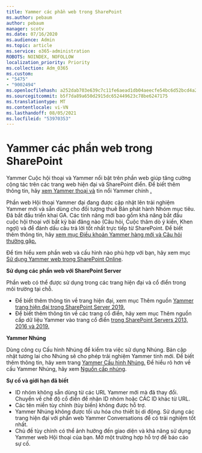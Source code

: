 ```yaml
---
title: Yammer các phần web trong SharePoint
ms.author: pebaum
author: pebaum
manager: scotv
ms.date: 07/16/2020
ms.audience: Admin
ms.topic: article
ms.service: o365-administration
ROBOTS: NOINDEX, NOFOLLOW
localization_priority: Priority
ms.collection: Adm_O365
ms.custom:
- "5475"
- "9002494"
ms.openlocfilehash: a252dab703e639c7c11fe6aead1db04aeecfe54bc6d52bcd4a28433aed4701d5
ms.sourcegitcommit: b5f7da89a650d2915dc652449623c78be6247175
ms.translationtype: MT
ms.contentlocale: vi-VN
ms.lasthandoff: 08/05/2021
ms.locfileid: "53970353"
---
```

# <a name="yammer-web-parts-in-sharepoint"></a>Yammer các phần web trong SharePoint

Yammer Cuộc hội thoại và Yammer nổi bật trên phần web giúp tăng cường cộng tác trên các trang web hiện đại và SharePoint điển. Để biết thêm thông tin, hãy [xem Yammer thoại và](https://support.microsoft.com/office/use-a-yammer-web-part-in-sharepoint-online-a53cfa0c-3d09-42c8-a286-1038a81c59da#conversations) tin nổi Yammer chính [.](https://support.microsoft.com/office/use-a-yammer-web-part-in-sharepoint-online-a53cfa0c-3d09-42c8-a286-1038a81c59da#highlights)    

Phần web Hội thoại Yammer đại đang được cập nhật lên trải nghiệm Yammer mới và sẵn dùng cho đối tượng thuê Bản phát hành Nhóm mục tiêu. Đã bắt đầu triển khai GA. Các tính năng mới bao gồm khả năng bắt đầu cuộc hội thoại với bất kỳ bài đăng nào (Câu hỏi, Cuộc thăm dò ý kiến, Khen ngợi) và để đánh dấu câu trả lời tốt nhất trực tiếp từ SharePoint. Để biết thêm thông tin, hãy [xem mục Điều khoản Yammer hàng mới và Câu hỏi thường gặp.](https://docs.microsoft.com/yammer/get-started-with-yammer/newyammer-faq)

 Để tìm hiểu xem phần web và cấu hình nào phù hợp với bạn, hãy xem mục [Sử dụng Yammer web trong SharePoint Online](https://support.microsoft.com/office/use-a-yammer-web-part-in-sharepoint-online-a53cfa0c-3d09-42c8-a286-1038a81c59da).  

**Sử dụng các phần web với SharePoint Server**  

Phần web có thể được sử dụng trong các trang hiện đại và cổ điển trong môi trường tại chỗ.

- Để biết thêm thông tin về trang hiện đại, xem mục Thêm nguồn [Yammer trang hiện đại trong SharePoint Server 2019.](https://docs.microsoft.com/yammer/integrate-yammer-with-other-apps/embed-a-feed-into-a-sharepoint-site#add-a-yammer-feed-to-a-modern-page-in-sharepoint-server-2019) 
- Để biết thêm thông tin về các trang cổ điển, hãy xem mục Thêm nguồn cấp dữ liệu Yammer vào trang cổ điển [trong SharePoint Servers 2013, 2016 và 2019.](https://docs.microsoft.com/yammer/integrate-yammer-with-other-apps/embed-a-feed-into-a-sharepoint-site#add-a-yammer-feed-to-a-classic-page-in-sharepoint-servers-2013-2016-and-2019)

**Yammer Nhúng**  

Dùng công cụ Cấu hình Nhúng để kiểm tra việc sử dụng Nhúng. Bản cập nhật tương lai cho Nhúng sẽ cho phép trải nghiệm Yammer tính mới. Để biết thêm thông tin, hãy xem trang [Yammer Cấu hình Nhúng.](https://aka.ms/YammerEmbedConfigureTool) Để hiểu rõ hơn về cấu Yammer Nhúng, hãy xem [Nguồn cấp nhúng](https://aka.ms/YammerDevDocs).

**Sự cố và giới hạn đã biết**

- ID nhóm không sẵn dùng từ các URL Yammer mới mà đã thay đổi. Chuyển về chế độ cổ điển để nhận ID nhóm hoặc CÁC ID khác từ URL.
- Các tên miền tùy chỉnh (tùy biến) không được hỗ trợ.
- Yammer Nhúng không được tối ưu hóa cho thiết bị di động. Sử dụng các trang hiện đại với phần web Yammer Conversations để có trải nghiệm tốt nhất.
- Chủ đề tùy chỉnh có thể ảnh hưởng đến giao diện và khả năng sử dụng Yammer web Hội thoại của bạn. Mở một trường hợp hỗ trợ để báo cáo sự cố.